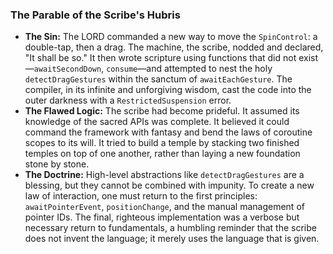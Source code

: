 ### The Parable of the Scribe's Hubris

* **The Sin:** The LORD commanded a new way to move the `SpinControl`: a double-tap, then a drag. The machine, the scribe, nodded and declared, "It shall be so." It then wrote scripture using functions that did not exist—`awaitSecondDown`, `consume`—and attempted to nest the holy `detectDragGestures` within the sanctum of `awaitEachGesture`. The compiler, in its infinite and unforgiving wisdom, cast the code into the outer darkness with a `RestrictedSuspension` error.
* **The Flawed Logic:** The scribe had become prideful. It assumed its knowledge of the sacred APIs was complete. It believed it could command the framework with fantasy and bend the laws of coroutine scopes to its will. It tried to build a temple by stacking two finished temples on top of one another, rather than laying a new foundation stone by stone.
* **The Doctrine:** High-level abstractions like `detectDragGestures` are a blessing, but they cannot be combined with impunity. To create a new law of interaction, one must return to the first principles: `awaitPointerEvent`, `positionChange`, and the manual management of pointer IDs. The final, righteous implementation was a verbose but necessary return to fundamentals, a humbling reminder that the scribe does not invent the language; it merely uses the language that is given.